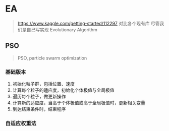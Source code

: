 # EA 

> https://www.kaggle.com/getting-started/112297
> 对比各个现有库
> 尽管我们是自己写实现
> Evolutionary Algorithm

## PSO

> PSO, particle swarm optimization

### 基础版本

1. 初始化粒子群，包括位置、速度
2. 计算每个粒子的适应度，初始化个体极值与全局极值
3. 遍历每个粒子，做更新操作
4. 计算新的适应度，当高于个体极值或高于全局极值时，更新相关变量
5. 到达结束条件时，结束程序

### 自适应权重法
